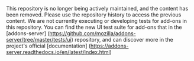 This repository is no longer being actively maintained, and the content has
been removed. Please use the repository history to access the previous content.
We are not currently executing or developing tests for add-ons in this
repository. You can find the new UI test suite for add-ons that in the
[addons-server] (https://github.com/mozilla/addons-server/tree/master/tests/ui)
repository, and can discover more in the project's official
[documentation] (https://addons-server.readthedocs.io/en/latest/index.html)
